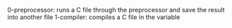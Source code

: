 0-preprocessor: runs a C file through the preprocessor and save the result into another file
1-compiler: compiles a C file in the variable 
